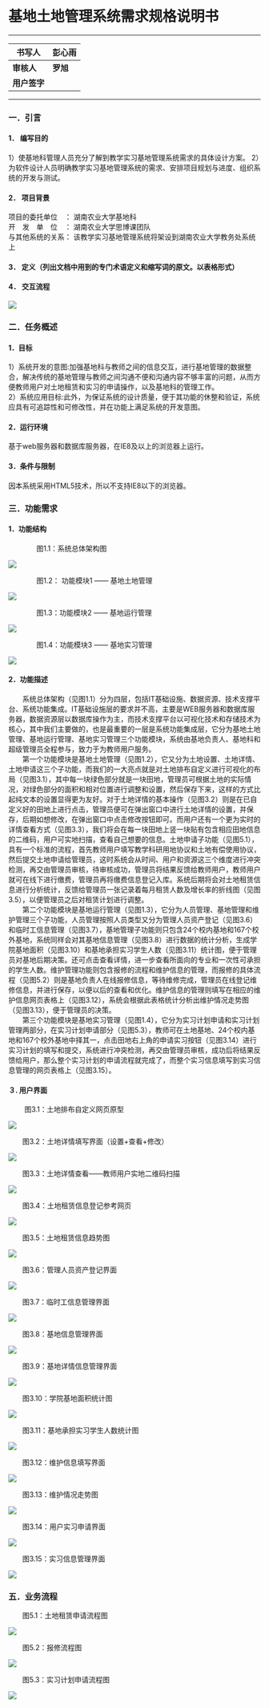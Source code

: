# 基地土地管理系统需求规格说明书
************************************
| 书写人   | 彭心雨 |
| -------- | ------ |
| **审核人**   | **罗旭**   |
| **用户签字** |        |
***********************************
### 一．引言
#### 1． 编写目的
1）使基地科管理人员充分了解到教学实习基地管理系统需求的具体设计方案。 
2）为软件设计人员明确教学实习基地管理系统的需求、安排项目规划与进度、组织系统的开发与测试。
#### 2． 项目背景  
项目的委托单位　： 湖南农业大学基地科  
开　发　单　位　： 湖南农业大学思博课团队  
与其他系统的关系： 该教学实习基地管理系统将架设到湖南农业大学教务处系统上
#### 3． 定义（列出文档中用到的专门术语定义和缩写词的原文。以表格形式）
#### 4． 交互流程
![](images/1.jpg)
### 二．任务概述
#### 1．目标
 1）系统开发的意图:加强基地科与教师之间的信息交互，进行基地管理的数据整合，解决传统的基地管理与教师之间沟通不便和沟通内容不够丰富的问题，从而方便教师用户对土地租赁和实习的申请操作，以及基地科的管理工作。   
   2）系统应用目标:此外，为保证系统的设计质量，便于其功能的休整和验证，系统应具有可追踪性和可修改性，并在功能上满足系统的开发意图。
#### 2．运行环境
基于web服务器和数据库服务器，在IE8及以上的浏览器上运行。
#### 3．条件与限制
因本系统采用HTML5技术，所以不支持IE8以下的浏览器。
### 三．功能需求
#### 1．功能结构
　　　　图1.1：系统总体架构图

![](images/2.jpg)

　　　　图1.2： 功能模块1 —— 基地土地管理
    
![](images/3.jpg)

　　　　图1.3：功能模块2 —— 基地运行管理
    
![](images/4.jpg)

　　　　图1.4：功能模块3 —— 基地实习管理
    
![](images/5.jpg)
#### 2．功能描述
　　系统总体架构（见图1.1）分为四层，包括IT基础设施、数据资源、技术支撑平台、系统功能集成。IT基础设施层的要求并不高，主要是WEB服务器和数据库服务器，数据资源层以数据库操作为主，而技术支撑平台以可视化技术和存储技术为核心，其中我们主要做的，也是最重要的一层是系统功能集成层，它分为基地土地管理、基地运行管理、基地实习管理三个功能模块，系统由基地负责人、基地科和超级管理员全程参与，致力于为教师用户服务。  
　　第一个功能模块是基地土地管理（见图1.2），它又分为土地设置、土地详情、土地申请这三个子功能，而我们的一大亮点就是对土地排布自定义进行可视化的布局（见图3.1），其中每一块绿色部分就是一块田地，管理员可根据土地的实际情况，对绿色部分的面积和相对位置进行调整和设置，然后保存下来，这样的方式比起纯文本的设置显得更为友好。对于土地详情的基本操作（见图3.2）则是在已自定义好的田地上进行点击，管理员便可在弹出窗口中进行土地详情的设置，并保存，后期如想修改，在弹出窗口中点击修改按钮即可。而用户还有一个更为实时的详情查看方式（见图3.3），我们将会在每一块田地上竖一块贴有包含相应田地信息的二维码，用户可实地扫描，查看自己想要的信息。土地申请子功能（见图5.1），具有一个标准的流程，首先教师用户填写教学科研用地协议和土地有偿使用协议，然后提交土地申请给管理员，这时系统会从时间、用户和资源这三个维度进行冲突检测，再交由管理员审核，待审核成功，管理员将结果反馈给教师用户，教师用户就可在线下进行缴费，管理员再将缴费信息登记入库。系统后期将会对土地租赁信息进行分析统计，反馈给管理员一张记录着每月租赁人数及增长率的折线图（见图3.5），以便管理员之后对租赁计划进行调整。  
　　第二个功能模块是基地运行管理（见图1.3），它分为人员管理、基地管理和维护管理三个子功能，人员管理按照人员类型又分为管理人员资产登记（见图3.6）和临时工信息管理（见图3.7），基地管理子功能则只包含24个校内基地和167个校外基地，系统同样会对其基地信息管理（见图3.8）进行数据的统计分析，生成学院基地面积（见图3.10）和基地承担实习学生人数（见图3.11）统计图，便于管理员对基地后期决策。还可点击查看详情，进一步查看所面向的专业和一次性可承担的学生人数。维护管理功能则包含报修的流程和维护信息的管理，而报修的具体流程（见图5.2）则是基地负责人在线报修信息，等待维修完成，管理员在线登记维修信息，并进行保存，以便以后的查看和优化。维护信息的管理则填写在相应的维护信息网页表格上（见图3.12），系统会根据此表格统计分析出维护情况走势图（见图3.13），便于管理员的决策。  
　　第三个功能模块是基地实习管理（见图1.4），它分为实习计划申请和实习计划管理两部分，在实习计划申请部分（见图5.3），教师可在土地基地、24个校内基地和167个校外基地中择其一，点击田地右上角的申请实习按钮（见图3.14）进行实习计划的填写和提交，系统进行冲突检测，再交由管理员审核，成功后将结果反馈给用户，那么整个实习计划的申请流程就完成了，而整个实习信息填写到实习信息管理的网页表格上（见图3.15）。
#### ３. 用户界面 
　　 图3.1：土地排布自定义网页原型
   
![](images/6.jpg)

　　图3.2：土地详情填写界面（设置+查看+修改）
  
![](images/7.jpg)

　　图3.3：土地详情查看——教师用户实地二维码扫描
  
![](images/8.jpg)

　　图3.4：土地租赁信息登记参考网页
  
![](images/9.jpg)

　　图3.5：土地租赁信息趋势图
  
![](images/10.jpg)

　　图3.6：管理人员资产登记界面

![](images/11.jpg)

　　图3.7：临时工信息管理界面
  
![](images/12.jpg)
  
　　图3.8：基地信息管理界面
  
![](images/13.jpg)

　　图3.9：基地详情信息管理界面
  
![](images/14.jpg)

　　图3.10：学院基地面积统计图
  
![](images/15.jpg)

　　图3.11：基地承担实习学生人数统计图
  
![](images/16.jpg)

　　图3.12：维护信息填写界面
  
![](images/17.jpg)

　　图3.13：维护情况走势图
  
![](images/18.jpg)

　　图3.14：用户实习申请界面
  
![](images/19.jpg)

　　图3.15：实习信息管理界面
   
![](images/20.jpg)
### 五．业务流程
　　图5.1：土地租赁申请流程图
  
![](images/21.jpg)

　　图5.2：报修流程图
  
![](images/22.jpg)

　　图5.3：实习计划申请流程图
  
![](images/23.jpg)


 
